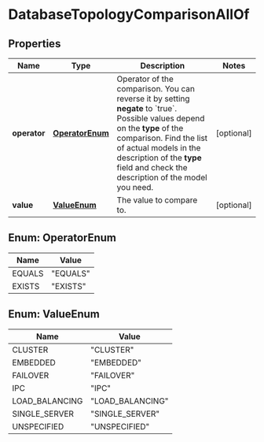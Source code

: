 

# DatabaseTopologyComparisonAllOf


## Properties

| Name | Type | Description | Notes |
|------------ | ------------- | ------------- | -------------|
|**operator** | [**OperatorEnum**](#OperatorEnum) | Operator of the comparison. You can reverse it by setting **negate** to &#x60;true&#x60;.   Possible values depend on the **type** of the comparison. Find the list of actual models in the description of the **type** field and check the description of the model you need. |  [optional] |
|**value** | [**ValueEnum**](#ValueEnum) | The value to compare to. |  [optional] |



## Enum: OperatorEnum

| Name | Value |
|---- | -----|
| EQUALS | &quot;EQUALS&quot; |
| EXISTS | &quot;EXISTS&quot; |



## Enum: ValueEnum

| Name | Value |
|---- | -----|
| CLUSTER | &quot;CLUSTER&quot; |
| EMBEDDED | &quot;EMBEDDED&quot; |
| FAILOVER | &quot;FAILOVER&quot; |
| IPC | &quot;IPC&quot; |
| LOAD_BALANCING | &quot;LOAD_BALANCING&quot; |
| SINGLE_SERVER | &quot;SINGLE_SERVER&quot; |
| UNSPECIFIED | &quot;UNSPECIFIED&quot; |



